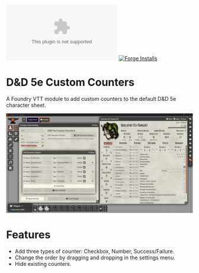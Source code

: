 ![Downloads](https://img.shields.io/github/downloads/Larkinabout/fvtt-dnd5e-custom-counters/latest/module.zip?color=2b82fc&label=DOWNLOADS&style=for-the-badge) [![Forge Installs](https://img.shields.io/badge/dynamic/json?label=Forge%20Installs&query=package.installs&suffix=%25&url=https%3A%2F%2Fforge-vtt.com%2Fapi%2Fbazaar%2Fpackage%2Fdnd5e-custom-counters&colorB=448d34&style=for-the-badge)](https://forge-vtt.com/bazaar#package=combat-chat)

# D&D 5e Custom Counters

A Foundry VTT module to add custom counters to the default D&D 5e character sheet.

![D&D 5e Custom Counters](./.github/readme/dnd5e-custom-counters.png)

# Features

- Add three types of counter: Checkbox, Number, Success/Failure.
- Change the order by dragging and dropping in the settings menu.
- Hide existing counters.